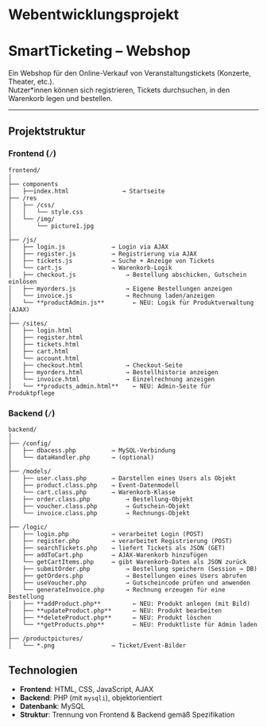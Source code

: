 # Webentwicklungsprojekt

    
# SmartTicketing – Webshop

Ein Webshop für den Online-Verkauf von Veranstaltungstickets (Konzerte, Theater, etc.).  
Nutzer*innen können sich registrieren, Tickets durchsuchen, in den Warenkorb legen und bestellen.

---

## Projektstruktur

### Frontend (`/`)
 ``` 
frontend/
│
├── components
│   ├──index.html               → Startseite
├── /res
│   ├── /css/
│   │   └── style.css
│   └── /img/
│       └── picture1.jpg
│
├── /js/
│   ├── login.js             → Login via AJAX
│   ├── register.js          → Registrierung via AJAX
│   ├── tickets.js           → Suche + Anzeige von Tickets
│   └── cart.js              → Warenkorb-Logik
│   ├── checkout.js              → Bestellung abschicken, Gutschein einlösen 
│   ├── myorders.js              → Eigene Bestellungen anzeigen 
│   └── invoice.js               → Rechnung laden/anzeigen
│   └── **productAdmin.js**        ← NEU: Logik für Produktverwaltung (AJAX)
│
├── /sites/
│   ├── login.html
│   ├── register.html
│   ├── tickets.html
│   ├── cart.html
│   └── account.html
│   ├── checkout.html            → Checkout-Seite 
│   ├── myorders.html            → Bestellhistorie anzeigen 
│   └── invoice.html             → Einzelrechnung anzeigen
│   └── **products_admin.html**    ← NEU: Admin-Seite für Produktpflege
 ``` 
### Backend (`/`)
 ``` 
backend/
│
├── /config/
│   ├── dbacess.php          → MySQL-Verbindung
│   └── dataHandler.php      → (optional)
│
├── /models/
│   ├── user.class.php       → Darstellen eines Users als Objekt
│   ├── product.class.php    → Event-Datenmodell
│   └── cart.class.php       → Warenkorb-Klasse
│   ├── order.class.php          → Bestellung-Objekt 
│   ├── voucher.class.php        → Gutschein-Objekt 
│   └── invoice.class.php        → Rechnungs-Objekt 
│
├── /logic/
│   ├── login.php            → verarbeitet Login (POST)
│   ├── register.php         → verarbeitet Registrierung (POST)
│   ├── searchTickets.php    → liefert Tickets als JSON (GET)
│   ├── addToCart.php        → AJAX-Warenkorb hinzufügen
│   └── getCartItems.php     → gibt Warenkorb-Daten als JSON zurück
│   ├── submitOrder.php          → Bestellung speichern (Session → DB) 
│   ├── getOrders.php            → Bestellungen eines Users abrufen 
│   ├── useVoucher.php           → Gutscheincode prüfen und anwenden 
│   └── generateInvoice.php      → Rechnung erzeugen für eine Bestellung
│   ├── **addProduct.php**         ← NEU: Produkt anlegen (mit Bild)
│   ├── **updateProduct.php**      ← NEU: Produkt bearbeiten
│   ├── **deleteProduct.php**      ← NEU: Produkt löschen
│   └── **getProducts.php**        ← NEU: Produktliste für Admin laden
│
├── /productpictures/
│   └── *.png                → Ticket/Event-Bilder

 ```
## Technologien

- **Frontend**: HTML, CSS, JavaScript, AJAX
- **Backend**: PHP (mit `mysqli`), objektorientiert
- **Datenbank**: MySQL
- **Struktur**: Trennung von Frontend & Backend gemäß Spezifikation

  
